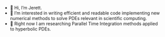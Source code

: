- 👋 Hi, I’m Jerett. 
- 👀 I’m interested in writing efficient and readable code implementing new numerical methods to solve PDEs relevant in scientific computing.
- 🌱 Right now I am researching Parallel Time Integration methods applied to hyperbolic PDEs.
<!---
jerett-cc/jerett-cc is a ✨ special ✨ repository because its `README.md` (this file) appears on your GitHub profile.
You can click the Preview link to take a look at your changes.
--->
